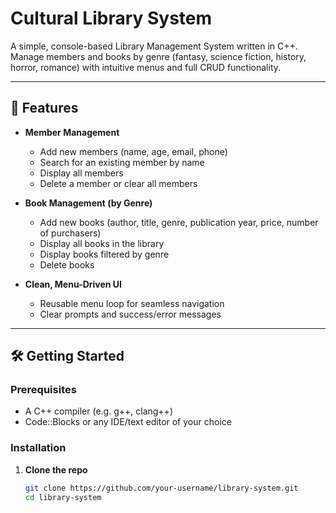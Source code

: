 # Cultural Library System

A simple, console-based Library Management System written in C++.  
Manage members and books by genre (fantasy, science fiction, history, horror, romance) with intuitive menus and full CRUD functionality.

---

## 🚀 Features

- **Member Management**  
  - Add new members (name, age, email, phone)  
  - Search for an existing member by name  
  - Display all members  
  - Delete a member or clear all members  

- **Book Management (by Genre)**  
  - Add new books (author, title, genre, publication year, price, number of purchasers)  
  - Display all books in the library  
  - Display books filtered by genre  
  - Delete books  

- **Clean, Menu-Driven UI**  
  - Reusable menu loop for seamless navigation  
  - Clear prompts and success/error messages  

---

## 🛠️ Getting Started

### Prerequisites

- A C++ compiler (e.g. g++, clang++)
- Code::Blocks or any IDE/text editor of your choice

### Installation

1. **Clone the repo**  
   ```bash
   git clone https://github.com/your-username/library-system.git
   cd library-system
